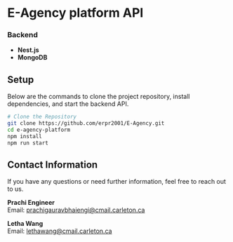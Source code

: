 # E-Agency platform API

### Backend

- **Nest.js**
- **MongoDB**

## Setup

Below are the commands to clone the project repository, install dependencies, and start the backend API.

```bash
# Clone the Repository
git clone https://github.com/erpr2001/E-Agency.git
cd e-agency-platform
npm install
npm run start

```

## Contact Information

If you have any questions or need further information, feel free to reach out to us.

**Prachi Engineer**  
Email: [prachigauravbhaiengi@cmail.carleton.ca](mailto:prachigauravbhaiengi@cmail.carleton.ca)

**Letha Wang**  
Email: [lethawang@cmail.carleton.ca](mailto:lethawang@cmail.carleton.ca)
